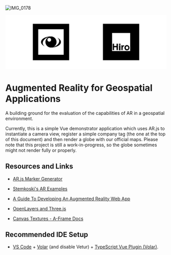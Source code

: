 
![IMG_0178](https://github.com/spectrachrome/eox-ar/assets/94269527/61a4921f-8c43-49df-857e-e39fa22ae61e)

![AR Tag](https://github.com/spectrachrome/eox-ar/raw/main/old/public/eox_ar_banner.svg)

# Augmented Reality for Geospatial Applications

A building ground for the evaluation of the capabilities of AR in a geospatial environment.

Currently, this is a simple Vue demonstrator application which uses AR.js to instantiate a camera view, register a simple company tag (the one at the top of this document) and then render a globe with our official maps. Please note that this project is still a work-in-progress, so the globe sometimes might not render fully or properly.
<!--
## Platform Evaluation (2024-02-05)

### Is the web ready yet?

Currently, the support for browser APIs required by in-browser AR is insufficient to provide an immersive and engaging experience. In particular, the [browser support for the Accelerometer API](https://developer.mozilla.org/en-US/docs/Web/API/Accelerometer#browser_compatibility) is not widely available and not at all present in Firefox or Safari, resulting in very glitchy, jumpy and sometimes wrongly oriented 3D renders. Since all browsers on iOS use Safari's engine, this basically means the experience on the web on iOS will not be particularly smooth.

Missing or incomplete APIs:

- [Accelerometer API](https://developer.mozilla.org/en-US/docs/Web/API/Accelerometer#browser_compatibility)
- [Gyroscope API](https://developer.mozilla.org/en-US/docs/Web/API/Gyroscope#browser_compatibility)

So - either we restrict the set of browsers/devices that work for our AR prototype (in our case only Chrome on Android) or we utilize a different platform.

### How ready are platform-native apps?

The `ARKit` and `ARCore` APIs for iOS and Android, respectively, are in a better position to do Augmented Reality on mobile devices and offer the necessary device APIs for Augmented Reality so it does not feel detached from the camera view. Together with an app development platform like Flutter, they might provide a feasible alternative to browsers with better and more engaging support for AR views.

In particular, the demo sphere seen in the `arkit_plugin` library page moves coherently with camera movements, so that it actually feels like it's there.

However, as a conclusion it is too early to utilize WebXR properly and it has yet to be determined if a dedicated app is something users would actually install on their devices, which means at least one extra step until a user can actually use the Augmented Reality features.

- [`arkit_plugin`](https://pub.dev/packages/arkit_plugin) *Device access to native AR APIs on iOS with Flutter*
- [`arcore_flutter_plugin`](https://pub.dev/packages/arcore_flutter_plugin) *Device access to native AR APIs on Android with Flutter*
-->
## Resources and Links

- [AR.js Marker Generator](https://jeromeetienne.github.io/AR.js/three.js/examples/marker-training/examples/generator.html)
- [Stemkoski's AR Examples](https://stemkoski.github.io/AR-Examples/)
- [A Guide To Developing An Augmented Reality Web App](https://3sidedcube.com/en-us/ar-js-a-guide-to-developing-an-augmented-reality-web-app-2/)

- [OpenLayers and Three.js](https://javascript.plainenglish.io/openlayers-and-three-js-99c904eed76c)
- [Canvas Textures - A-Frame Docs](https://aframe.io/docs/1.5.0/components/material.html#canvas-textures)

## Recommended IDE Setup

- [VS Code](https://code.visualstudio.com/) + [Volar](https://marketplace.visualstudio.com/items?itemName=Vue.volar) (and disable Vetur) + [TypeScript Vue Plugin (Volar)](https://marketplace.visualstudio.com/items?itemName=Vue.vscode-typescript-vue-plugin).
